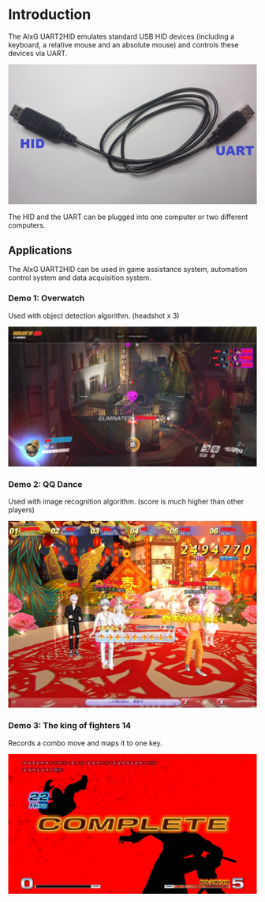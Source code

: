 # Introduction
The AIxG UART2HID emulates standard USB HID devices (including a keyboard, a relative mouse and an absolute mouse) and controls these devices via UART.

![UART2HID](https://raw.githubusercontent.com/AIxG/UART2HID/master/images/UART2HID.jpg)

The HID and the UART can be plugged into one computer or two different computers.


## Applications

The AIxG UART2HID can be used in game assistance system, automation control system and data acquisition system.


### Demo 1: Overwatch

Used with object detection algorithm. (headshot x 3)

![overwatch](https://raw.githubusercontent.com/AIxG/UART2HID/master/images/demo_ow.jpg)


### Demo 2: QQ Dance

Used with image recognition algorithm. (score is much higher than other players)

![QQ Dance](https://raw.githubusercontent.com/AIxG/UART2HID/master/images/demo_qq_dance.jpg)


### Demo 3: The king of fighters 14

Records a combo move and maps it to one key.

![KOF14](https://raw.githubusercontent.com/AIxG/UART2HID/master/images/demo_kof14.jpg)
